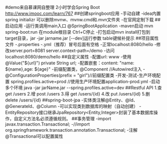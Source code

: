 #demo来自慕课网自整理
2小时学会Spring Boot http://www.imooc.com/learn/767
##创建springboot应用
	-手动自建
	-idea内置spring initializr  可以删除mvnw、mvnw.cmd和.mvn文件夹
	-在官网定制下载
##启动应用
	-运行类调用main入口 @SpringBootApplication
	-maven启动 mvn spring-boot:run 在module根目录 Ctrl+C停止
	-打包启动mvn install打包到target目录，jar -jar jarname.jar [--dev]运行参数 table键候补提示
##项目属性文件
	-.properties
	-.yml（推荐）冒号后面有空格
	-正常localhost:8080/hello
	-修改server.port=8081 server.context-path=/demo
	-访问localhost:8080/demo/hello
##自定义属性
	-配置url: www
	-使用@Value("${url}") private String url;
	-配置嵌套：content: "name: ${name},age: ${age}"
	-前缀配置类，@Component //Autowired注入 -@ConfigurationProperties(prefix = "girl")//前缀配置类
	-开发-测试-生产环境配置
	spring.profiles.active=prod //使用生产环境配置application-prod.yml
	-启动多个环境 java -jar jarName.jar --spring.profiles.active=dev
##Restful API
	1.查 get /users
	2.增 post /users
	3.得 get /users/{id}
	4.改 put /users/{id}
	5.删 delete /users/{id}
##spring-boot-jpa
	-实体类注解@Entity、@Id、@GenerateId、@Column
	-可以实现类到数据库的映射（自动创建）
	-EntityRepository接口继承JpaRepository<Entity,Integer>封装了基本数据库操作，自定义方法名必须遵循规则。
##事务管理
	-import javax.transaction.Transactional;
	-//import org.springframework.transaction.annotation.Transactional;
	-注解@Transactional可以配置属性



